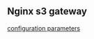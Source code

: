 ## Nginx s3 gateway

[configuration parameters](https://github.com/nginxinc/nginx-s3-gateway/blob/main/docs/getting_started.md#configuration)

